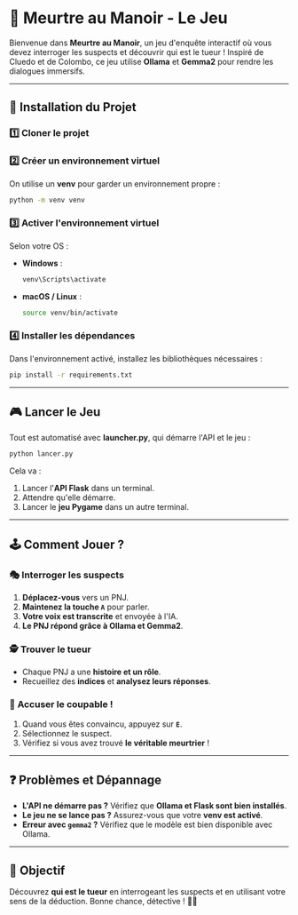 # 🏰 Meurtre au Manoir - Le Jeu

Bienvenue dans **Meurtre au Manoir**, un jeu d'enquête interactif où vous devez interroger les suspects et découvrir qui est le tueur ! Inspiré de Cluedo et de Colombo, ce jeu utilise **Ollama** et **Gemma2** pour rendre les dialogues immersifs.

---

## 🚀 Installation du Projet

### 1️⃣ **Cloner le projet**

### 2️⃣ **Créer un environnement virtuel**
On utilise un **venv** pour garder un environnement propre :
```sh
python -m venv venv
```

### 3️⃣ **Activer l'environnement virtuel**
Selon votre OS :
- **Windows** :
  ```sh
  venv\Scripts\activate
  ```
- **macOS / Linux** :
  ```sh
  source venv/bin/activate
  ```

### 4️⃣ **Installer les dépendances**
Dans l'environnement activé, installez les bibliothèques nécessaires :
```sh
pip install -r requirements.txt
```

---

## 🎮 Lancer le Jeu
Tout est automatisé avec **launcher.py**, qui démarre l'API et le jeu :
```sh
python lancer.py
```
Cela va :
1. Lancer l'**API Flask** dans un terminal.
2. Attendre qu'elle démarre.
3. Lancer le **jeu Pygame** dans un autre terminal.

---

## 🕹️ Comment Jouer ?

### 🎭 **Interroger les suspects**
1. **Déplacez-vous** vers un PNJ.
2. **Maintenez la touche `A`** pour parler.
3. **Votre voix est transcrite** et envoyée à l'IA.
4. **Le PNJ répond grâce à Ollama et Gemma2**.

### 🕵️ **Trouver le tueur**
- Chaque PNJ a une **histoire et un rôle**.
- Recueillez des **indices** et **analysez leurs réponses**.

### 🔴 **Accuser le coupable !**
1. Quand vous êtes convaincu, appuyez sur **`E`**.
2. Sélectionnez le suspect.
3. Vérifiez si vous avez trouvé **le véritable meurtrier** !

---

## ❓ Problèmes et Dépannage
- **L'API ne démarre pas ?** Vérifiez que **Ollama et Flask sont bien installés**.
- **Le jeu ne se lance pas ?** Assurez-vous que votre **venv est activé**.
- **Erreur avec `gemma2` ?** Vérifiez que le modèle est bien disponible avec Ollama.

---

## 🎯 Objectif
Découvrez **qui est le tueur** en interrogeant les suspects et en utilisant votre sens de la déduction. Bonne chance, détective ! 🕵️‍♂️